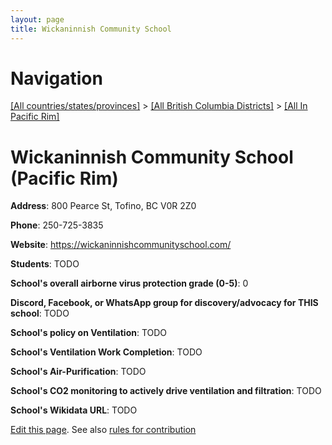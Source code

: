 ```yaml
---
layout: page
title: Wickaninnish Community School
---
```

# Navigation

[[All countries/states/provinces]](../../..) > [[All British Columbia Districts]](../..) > [[All In Pacific Rim]](..)

# Wickaninnish Community School (Pacific Rim)

**Address**: 800 Pearce St, Tofino, BC V0R 2Z0

**Phone**: 250-725-3835

**Website**: <https://wickaninnishcommunityschool.com/>

**Students**: TODO

**School's overall airborne virus protection grade (0-5)**: 0

**Discord, Facebook, or WhatsApp group for discovery/advocacy for THIS school**: TODO

**School's policy on Ventilation**: TODO

**School's Ventilation Work Completion**: TODO

**School's Air-Purification**: TODO

**School's CO2 monitoring to actively drive ventilation and filtration**: TODO

**School's Wikidata URL**: TODO


[Edit this page](https://github.com/ventilate-schools/BC/edit/main/./Pacific_Rim/Wickaninnish_Community_School.md). See also [rules for contribution](../../../contribution-rules/)